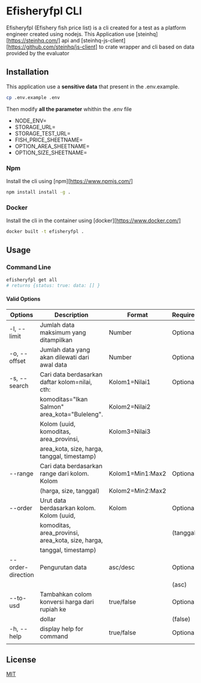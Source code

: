 # Efisheryfpl CLI

Efisheryfpl (Efishery fish price list) is a cli created for a test as a platform engineer created using nodejs. This Application use [steinhq][https://steinhq.com/] api and [steinhq-js-client][https://github.com/steinhq/js-client] to crate wrapper and cli based on data provided by the evaluator

## Installation

This application use a **sensitive data** that present in the .env.example.

```bash
cp .env.example .env
```

Then modify **all the parameter** whithin the .env file

- NODE_ENV=
- STORAGE_URL=
- STORAGE_TEST_URL=
- FISH_PRICE_SHEETNAME=
- OPTION_AREA_SHEETNAME=
- OPTION_SIZE_SHEETNAME=

### Npm

Install the cli using [npm][https://www.npmjs.com/]

```bash
npm install install -g .
```

### Docker

Install the cli in the container using [docker][https://www.docker.com/]

```bash
docker built -t efisheryfpl .
```

## Usage

### Command Line

```bash
efisheryfpl get all
# returns {status: true: data: [] }
```

#### Valid Options

| Options           | Description                                       | Format           | Requirement |
| ----------------- | ------------------------------------------------- | ---------------- | ----------- |
| -l, --limit       | Jumlah data maksimum yang ditampilkan             | Number           | Optional    |
| -o, --offset      | Jumlah data yang akan dilewati dari awal data     | Number           | Optional    |
| -s, --search      | Cari data berdasarkan daftar kolom=nilai, cth:    | Kolom1=Nilai1    | Optional    |
|                   | komoditas="Ikan Salmon" area_kota="Buleleng".     | Kolom2=Nilai2    |             |
|                   | Kolom (uuid, komoditas, area_provinsi,            | Kolom3=Nilai3    |             |
|                   | area_kota, size, harga, tanggal, timestamp)       |                  |             |
| --range           | Cari data berdasarkan range dari kolom. Kolom     | Kolom1=Min1:Max2 | Optional    |
|                   | (harga, size, tanggal)                            | Kolom2=Min2:Max2 |             |
| --order           | Urut data berdasarkan kolom. Kolom (uuid,         | Kolom            | Optional    |
|                   | komoditas, area_provinsi, area_kota, size, harga, |                  | (tanggal)   |
|                   | tanggal, timestamp)                               |                  |             |
| --order-direction | Pengurutan data                                   | asc/desc         | Optional    |
|                   |                                                   |                  | (asc)       |
| --to-usd          | Tambahkan colom konversi harga dari rupiah ke     | true/false       | Optional    |
|                   | dollar                                            |                  | (false)     |
| -h, --help        | display help for command                          | true/false       | Optional    |
|                   |                                                   |                  |             |

## License

[MIT](https://choosealicense.com/licenses/mit/)
